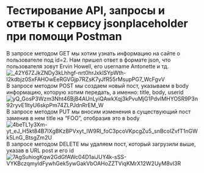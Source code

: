 # Тестирование API, запросы и ответы к сервису jsonplaceholder при помощи Postman
В запросе методом GET мы хотим узнать информацию на сайте о пользователе под id=2. Нам пришел ответ в формате json, что пользователя зовут Ervin Howell, его username Antonette и тд.
![_42Y67ZJkZNDy3kLhhgf-nrt0hrJxklSYpWth-I2kdbjz0SxFAHOwEeRGVGjp7RZsK7yJfR55rMsupPG7_WcFgvV](https://user-images.githubusercontent.com/101330984/173864725-0173d5b7-892c-43ec-b67a-c302c2a52e1f.jpg)
В запросе методом POST мы создаем новый пост, указываем в body информацию, которую хотим передать, а именно: title, body, userid
![yQ_GosP3Wzm3Nht46BjB4AUnLyiQAwkXqj3kPvuMjG1PdvIMHYOSR9P3n92ryvE1ItyU6skpPm74ZLPJdnRrEM_W](https://user-images.githubusercontent.com/101330984/173865368-1e21de90-5ca0-427f-81a5-58f08bebe98f.jpg)
В запросе методом PUT мы вносим изменения в существующий пост заменив в нем title на “FOO”, отобразив это в body
![4beTL1y3Xm-yt_eJ_H5kt84B7IXgBKzBPVxyt_lW9Rl_foC3pcoVKpcgZu5_snBcoIZvfT1nGWk5LnG_BtsgZm2U](https://user-images.githubusercontent.com/101330984/173865545-00a2ad21-f120-445d-90f7-384c806c722f.jpg)
В запросе методом DELETE мы удаляем пост, который загрузили выше, указав в URL post и его id
![7AgSuhiogKqw2GdGfAWc04D1aiJUY4k-sSS-VYKBczqmyIdFywhGek5ywGakVbOAHoZZTViqKMrX12W2UyM8vI3R](https://user-images.githubusercontent.com/101330984/173865676-00fa5810-d8a8-4d0b-b7a4-05e2c1b892ee.jpg)
